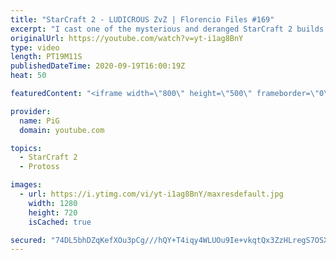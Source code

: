 ```yaml
---
title: "StarCraft 2 - LUDICROUS ZvZ | Florencio Files #169"
excerpt: "I cast one of the mysterious and deranged StarCraft 2 builds of the one and only, Florencio, the dude that invented the Protoss proxy nexus recall rush.  Florencio Files Playlist: https://www.youtube.com/playlist?list=PLFUDU8AOevUfznFLMRCxI0ez9HZTyL6Tk  Follow Florencio: https://www.twitch.tv/florenciosc"
originalUrl: https://youtube.com/watch?v=yt-i1ag8BnY
type: video
length: PT19M11S
publishedDateTime: 2020-09-19T16:00:19Z
heat: 50

featuredContent: "<iframe width=\"800\" height=\"500\" frameborder=\"0\" src=\"https://www.youtube.com/embed/yt-i1ag8BnY\" allow=\"accelerometer; autoplay; encrypted-media; gyroscope; picture-in-picture\" allowfullscreen></iframe>"

provider:
  name: PiG
  domain: youtube.com

topics:
  - StarCraft 2
  - Protoss

images:
  - url: https://i.ytimg.com/vi/yt-i1ag8BnY/maxresdefault.jpg
    width: 1280
    height: 720
    isCached: true

secured: "74DL5bhDZqKefXOu3pCg///hQY+T4iqy4WLUOu9Ie+vkqtQx3ZzHLregS7OSX55ai5o98TTPe7b/Gf7I0oKyTOQKhGrDXG+m3XOBEP7HVlJXnBG7S4eM5DY2zqfsjwMjcMFc5IgpgIv7F7KytRmp/y32sabxvM5GZ+UH71Gf2cRokKOnqLaflDU7ePyvaPx8zMn6A8i35xBEX8JIVjI9Yim5FC7/AKCqGZ/objq7sLrPRE/LEKqbwfUGF8CCE779HqxhIMhUOL4RMSYQSMU46ZkAwKwhmX6g1Xsn4objHmlvnEHLIZWglR+vDTl1mYuXz17qkjzfa3U8+HwoQa7o7tgF2n+yMCBzfGZOXUt4gZUB8KvzM6UgerGyq5E6zOnyMvBogxJ5VxwqFEBMQae02aAcZ1q+F9Ukfa5bJfaSSZU=;Exrtx040RtvbN5AlyViadQ=="
---
```


